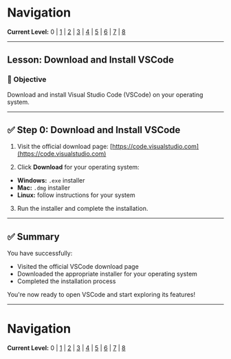 # Navigation
**Current Level:** 0 | [1](./vscode-install-and-intro-lv1.md) | [2](./vscode-install-and-intro-lv2.md) | [3](./vscode-install-and-intro-lv3.md) | [4](./vscode-install-and-intro-lv4.md) | [5](./vscode-install-and-intro-lv5.md) | [6](./vscode-install-and-intro-lv6.md) | [7](./vscode-install-and-intro-lv7.md) | [8](./vscode-install-and-intro-lv8.md)

---

## Lesson: Download and Install VSCode

### 🎯 Objective

Download and install Visual Studio Code (VSCode) on your operating system.

---

## ✅ Step 0: Download and Install VSCode

1. Visit the official download page:
   [https://code.visualstudio.com](https://code.visualstudio.com)

2. Click **Download** for your operating system:

* **Windows:** `.exe` installer
* **Mac:** `.dmg` installer
* **Linux:** follow instructions for your system

3. Run the installer and complete the installation.

---

## ✅ Summary

You have successfully:
* Visited the official VSCode download page
* Downloaded the appropriate installer for your operating system
* Completed the installation process

You're now ready to open VSCode and start exploring its features!

---

# Navigation
**Current Level:** 0 | [1](./vscode-install-and-intro-lv1.md) | [2](./vscode-install-and-intro-lv2.md) | [3](./vscode-install-and-intro-lv3.md) | [4](./vscode-install-and-intro-lv4.md) | [5](./vscode-install-and-intro-lv5.md) | [6](./vscode-install-and-intro-lv6.md) | [7](./vscode-install-and-intro-lv7.md) | [8](./vscode-install-and-intro-lv8.md) 